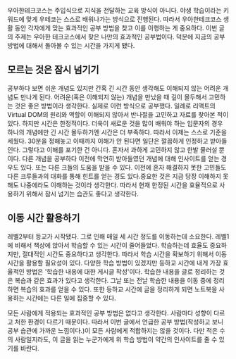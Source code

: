 우아한테크코스는 주입식으로 지식을 전달하는 교육 방식이 아니다. 야생 학습이라는 키워드에 맞게 우테코는 스스로 배워나가는 방식으로 진행된다. 따라서 우아한테크코스 생활 동안 각자에게 맞는 효과적인 공부 방법을 찾고 이를 이행하는 게 중요하다. 이번 글의 주제는 우아한 테크코스에서 찾은 나만의 효과적인 공부법이다. 덕분에 지금의 공부 방법에 대해서 돌아볼 수 있는 시간을 가지게 됐다.

## 모르는 것은 잠시 넘기기
공부하다 보면 쉬운 개념도 있지만 간혹 긴 시간 동안 생각해도 이해되지 않는 어려운 개념도 만나게 된다. 어려운(혹은 이해되지 않는) 개념을 만났을 때 깊이 몰두해서 고민하는 것은 좋은 방법이라 생각한다. 실제로 이런 방식으로 공부했다. 일례로 리액트의 Virtual DOM의 원리와 역할이 이해되지 않아서 반나절을 고민하고 자료를 찾아본 적이 있다.
하지만 시간은 한정적이다. 더욱이 새로운 것을 많이 배워야 하는 입문자의 경우 하나의 개념에만 긴 시간 몰두하기엔 시간은 더 부족하다. 따라서 이제는 스스로 기준을 세웠다. 30분을 정해놓고 이때까지 이해가 안 된다면 일단은 깔끔하게 인정하고 받아들인다.
그렇다고 이해를 포기한 건 아니다. 혼자서 과하게 고민하지 않고 한발 물러설 뿐이다. 다른 개념을 공부하다 이전에 막연히 받아들였던 개념에 대해 인사이트를 얻는 경우도 있다. 또는 다른 크들의 도움을 받을 수 있다. 이전에 혼자 해결하지 못한 고민들도 다른 크루들과의 대화를 통해 힌트를 얻는 경도 있다.중요한 것은 지금 당장 이해하지 못해도 나중에라도 이해하는 것이라 생각한다. 따라서 현재 한정된 시간을 효율적으로 사용하기 위해서 잠시 넘기는 습관도 좋다고 생각한다.

## 이동 시간 활용하기
레벨2부터 등교가 시작됐다. 그로 인해 매일 세 시간 정도를 이동하는데 소요한다. 레벨1에 비해서 책상에 앉아서 학습할 수 있는 시간이 줄어들었다. 학습하는데 효율도 중요하지만, 절대적인 시간도 중요하다고 생각한다. 따라서 학습 시간을 확보하기 위해서 이동 시간을 활용할 필요성이 있다. 다양한 학습 방법이 있겠지만 등하교 시간에 내게 가장 효율적인 방법은 '학습한 내용에 대한 게시글 작성'이다. 학습한 내용을 글로 정리하는 것은 복습과 같은 효과가 있다고 생각한다. 그날 또는 전날 학습한 내용을 이동 중에 정리하면 복습의 효과를 얻을 수 있다. 또한 등하교 시간에 글을 정리하게 되면 노트북을 사용하는 시간에는 다른 일에 집중할 수 있다.

모든 사람에게 적용되는 효과적인 공부 방법은 없다고 생각한다. 사람마다 성향이 다르고 처한 환경이 다르기 때문이다. 따라서 이번 글에서 언급한 공부 방법(작성하고 보니 공부 습관에 가까운 느낌이다.)이 모든 사람에게 적합하지는 않을 것이다. 다만 적은 수의 사람일지라도, 이 글을 읽는 누군가에게 위 학습 방법이 약간의 인사이트를 줄 수 있기를 바란다.
